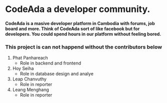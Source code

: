 # CodeAda a developer community.

#### CodeAda is a masive developer platform in Cambodia with forums, job board and more. Think of CodeAda sort of like facebook but for developers. You could spend hours in our platform without feeling bored.

### This project is can not happend without the contributors below
1. Phat Panhareach 
    - Role in backend and frontend
2. Hoy Seiha
    - Role in database design and analye
3. Leap Chanvuthy
    - Role in reporter
4. Leang Menghang
    - Role in reporter
